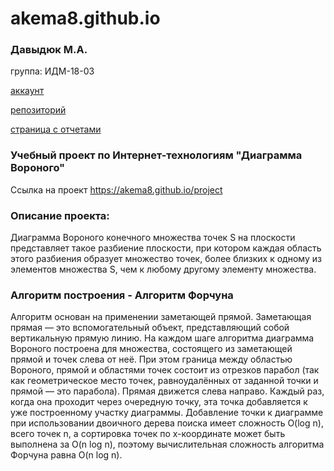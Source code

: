 # akema8.github.io

### Давыдюк М.А. 

группа: ИДМ-18-03

[аккаунт](https://github.com/Akema8)

[репозиторий](https://github.com/Akema8/akema8.github.io)

[страница с отчетами](https://akema8.github.io/)


### Учебный проект по Интернет-технологиям "Диаграмма Вороного"
Ссылка на проект
https://akema8.github.io/project

### Описание проекта:
Диаграмма Вороного конечного множества точек S на плоскости представляет такое разбиение плоскости, при котором каждая область этого разбиения образует множество точек, более близких к одному из элементов множества S, чем к любому другому элементу множества.

### Алгоритм построения - Алгоритм Форчуна
Алгоритм основан на применении заметающей прямой. Заметающая прямая — это вспомогательный объект, представляющий собой вертикальную прямую линию. На каждом шаге алгоритма диаграмма Вороного построена для множества, состоящего из заметающей прямой и точек слева от неё. При этом граница между областью Вороного, прямой и областями точек состоит из отрезков парабол (так как геометрическое место точек, равноудалённых от заданной точки и прямой — это парабола). Прямая движется слева направо. Каждый раз, когда она проходит через очередную точку, эта точка добавляется к уже построенному участку диаграммы. Добавление точки к диаграмме при использовании двоичного дерева поиска имеет сложность  O(log n), всего точек n, а сортировка точек по x-координате может быть выполнена за O(n log n), поэтому вычислительная сложность алгоритма Форчуна равна O(n log n).






